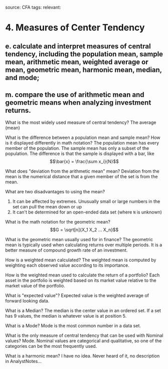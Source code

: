 source: CFA
tags: 
relevant: 

# 4. Measures of Center Tendency

## e. calculate and interpret measures of central tendency, including the population mean, sample mean, arithmetic mean, weighted average or mean, geometric mean, harmonic mean, median, and mode;

## m. compare the use of arithmetic mean and geometric means when analyzing investment returns.

What is the most widely used measure of central tendency?
The average (mean)

What is the difference between a population mean and sample mean? How is it displayed differently in math notation?
The population mean has every member of the population. The sample mean has only a subset of the population. The difference is that the sample is displayed with a bar, like $$\bar{x} = \frac{\sum x_i}{N}$$

What does "deviation from the arithmetic mean" mean?
Deviation from the mean is the numerical distance that a given member of the set is from the mean.

What are two disadvantages to using the mean?
1. It can be affected by extremes. Unusually small or large numbers in the set can pull the mean down or up
2. It can't be determined for an open-ended data set (where `N` is unknown)


What is the math notation for the geometric mean?
$$G = \sqrt[n]{X_1 X_2 ... X_n}$$

What is the geometric mean usually used for in finance?
The geometric mean is typically used when calculating returns over multiple periods. It is a better measure of compound growth rate of an investment.

How is a weighted mean calculated?
The weighted mean is computed by weighting each observed value according to its importance. 

How is the weighted mean used to calculate the return of a portfolio?
Each asset in the portfolio is weighted based on its market value relative to the market value of the portfolio.

What is "expected value"?
Expected value is the weighted average of forward looking data. 

What is a Median?
The median is the center value in an ordered set. If a set has 9 values, the median is whatever value is at position 5.

What is a Mode?
Mode is the most common number in a data set.

What is the only measure of central tendency that can be used with Nominal values?
Mode. Nominal values are categorical and qualitative, so one of the categories can be the most frequently used.

What is a harmonic mean?
I have no idea. Never heard of it, no description in AnalystNotes...

